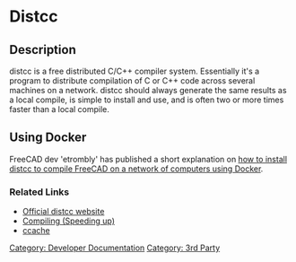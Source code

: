 # Distcc
## Description

distcc is a free distributed C/C++ compiler system. Essentially it\'s a program to distribute compilation of C or C++ code across several machines on a network. distcc should always generate the same results as a local compile, is simple to install and use, and is often two or more times faster than a local compile.

## Using Docker 

FreeCAD dev \'etrombly\' has published a short explanation on [how to install distcc to compile FreeCAD on a network of computers using Docker](https://forum.freecadweb.org/viewtopic.php?f=4&t=50810&p=459142#p458614).

### Related Links 

-   [Official distcc website](https://distcc.github.io/)
-   [Compiling (Speeding up)](Compiling_(Speeding_up).md)
-   [ccache](ccache.md)

[Category: Developer Documentation](Category:_Developer_Documentation.md) [Category: 3rd Party](Category:_3rd_Party.md)
